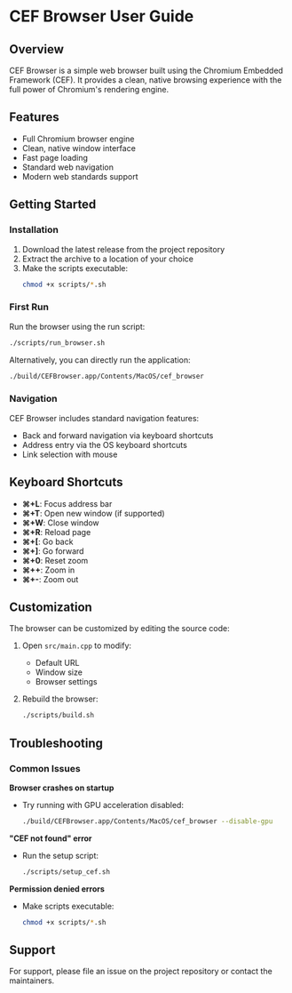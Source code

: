 # CEF Browser User Guide

## Overview

CEF Browser is a simple web browser built using the Chromium Embedded Framework (CEF). It provides a clean, native browsing experience with the full power of Chromium's rendering engine.

## Features

- Full Chromium browser engine
- Clean, native window interface
- Fast page loading
- Standard web navigation
- Modern web standards support

## Getting Started

### Installation

1. Download the latest release from the project repository
2. Extract the archive to a location of your choice
3. Make the scripts executable:
   ```bash
   chmod +x scripts/*.sh
   ```

### First Run

Run the browser using the run script:
```bash
./scripts/run_browser.sh
```

Alternatively, you can directly run the application:
```bash
./build/CEFBrowser.app/Contents/MacOS/cef_browser
```

### Navigation

CEF Browser includes standard navigation features:
- Back and forward navigation via keyboard shortcuts
- Address entry via the OS keyboard shortcuts
- Link selection with mouse

## Keyboard Shortcuts

- **⌘+L**: Focus address bar
- **⌘+T**: Open new window (if supported)
- **⌘+W**: Close window
- **⌘+R**: Reload page
- **⌘+[**: Go back
- **⌘+]**: Go forward
- **⌘+0**: Reset zoom
- **⌘++**: Zoom in
- **⌘+-**: Zoom out

## Customization

The browser can be customized by editing the source code:

1. Open `src/main.cpp` to modify:
   - Default URL
   - Window size
   - Browser settings

2. Rebuild the browser:
   ```bash
   ./scripts/build.sh
   ```

## Troubleshooting

### Common Issues

**Browser crashes on startup**
- Try running with GPU acceleration disabled:
  ```bash
  ./build/CEFBrowser.app/Contents/MacOS/cef_browser --disable-gpu
  ```

**"CEF not found" error**
- Run the setup script:
  ```bash
  ./scripts/setup_cef.sh
  ```

**Permission denied errors**
- Make scripts executable:
  ```bash
  chmod +x scripts/*.sh
  ```

## Support

For support, please file an issue on the project repository or contact the maintainers.
